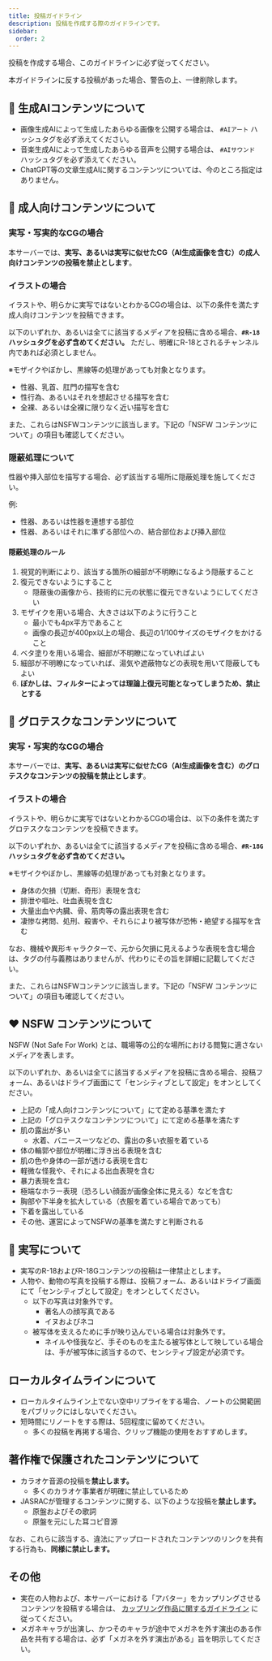 ```yaml
---
title: 投稿ガイドライン
description: 投稿を作成する際のガイドラインです。
sidebar:
  order: 2
---
```

投稿を作成する場合、このガイドラインに必ず従ってください。

本ガイドラインに反する投稿があった場合、警告の上、一律削除します。

## 🤖 生成AIコンテンツについて

- 画像生成AIによって生成したあらゆる画像を公開する場合は、 `#AIアート` ハッシュタグを必ず添えてください。
- 音楽生成AIによって生成したあらゆる音声を公開する場合は、 `#AIサウンド` ハッシュタグを必ず添えてください。
- ChatGPT等の文章生成AIに関するコンテンツについては、今のところ指定はありません。

## 🔞 成人向けコンテンツについて

### 実写・写実的なCGの場合

本サーバーでは、**実写、あるいは実写に似せたCG（AI生成画像を含む）の成人向けコンテンツの投稿を禁止とします**。

### イラストの場合

イラストや、明らかに実写ではないとわかるCGの場合は、以下の条件を満たす成人向けコンテンツを投稿できます。

以下のいずれか、あるいは全てに該当するメディアを投稿に含める場合、**`#R-18` ハッシュタグを必ず含めてください。** ただし、明確にR-18とされるチャンネル内であれば必須としません。

※モザイクやぼかし、黒線等の処理があっても対象となります。

- 性器、乳首、肛門の描写を含む
- 性行為、あるいはそれを想起させる描写を含む
- 全裸、あるいは全裸に限りなく近い描写を含む

また、これらはNSFWコンテンツに該当します。下記の「NSFW コンテンツについて」の項目も確認してください。

### 隠蔽処理について

性器や挿入部位を描写する場合、必ず該当する場所に隠蔽処理を施してください。

例:

- 性器、あるいは性器を連想する部位
- 性器、あるいはそれに準ずる部位への、結合部位および挿入部位

#### 隠蔽処理のルール

1. 視覚的判断により、該当する箇所の細部が不明瞭になるよう隠蔽すること
2. 復元できないようにすること
    - 隠蔽後の画像から、技術的に元の状態に復元できないようにしてください
3. モザイクを用いる場合、大きさは以下のように行うこと
    - 最小でも4px平方であること
    - 画像の長辺が400px以上の場合、長辺の1/100サイズのモザイクをかけること
4. ベタ塗りを用いる場合、細部が不明瞭になっていればよい
5. 細部が不明瞭になっていれば、湯気や遮蔽物などの表現を用いて隠蔽してもよい
6. **ぼかしは、フィルターによっては理論上復元可能となってしまうため、禁止とする**

## 🔪 グロテスクなコンテンツについて

### 実写・写実的なCGの場合

本サーバーでは、**実写、あるいは実写に似せたCG（AI生成画像を含む）のグロテスクなコンテンツの投稿を禁止とします**。

### イラストの場合

イラストや、明らかに実写ではないとわかるCGの場合は、以下の条件を満たすグロテスクなコンテンツを投稿できます。

以下のいずれか、あるいは全てに該当するメディアを投稿に含める場合、**`#R-18G` ハッシュタグを必ず含めてください。**

※モザイクやぼかし、黒線等の処理があっても対象となります。

- 身体の欠損（切断、奇形）表現を含む
- 排泄や嘔吐、吐血表現を含む
- 大量出血や内臓、骨、筋肉等の露出表現を含む
- 凄惨な拷問、処刑、殺害や、それらにより被写体が恐怖・絶望する描写を含む

なお、機械や異形キャラクターで、元から欠損に見えるような表現を含む場合は、タグの付与義務はありませんが、代わりにその旨を詳細に記載してください。

また、これらはNSFWコンテンツに該当します。下記の「NSFW コンテンツについて」の項目も確認してください。

## ❤️ NSFW コンテンツについて

NSFW (Not Safe For Work) とは、職場等の公的な場所における閲覧に適さないメディアを表します。

以下のいずれか、あるいは全てに該当するメディアを投稿に含める場合、投稿フォーム、あるいはドライブ画面にて「センシティブとして設定」をオンとしてください。

- 上記の「成人向けコンテンツについて」にて定める基準を満たす
- 上記の「グロテスクなコンテンツについて」にて定める基準を満たす
- 肌の露出が多い
    - 水着、バニースーツなどの、露出の多い衣服を着ている
- 体の輪郭や部位が明確に浮き出る表現を含む
- 肌の色や身体の一部が透ける表現を含む
- 軽微な怪我や、それによる出血表現を含む
- 暴力表現を含む
- 極端なホラー表現（恐ろしい顔面が画像全体に見える）などを含む
- 胸部や下半身を拡大している（衣服を着ている場合であっても）
- 下着を露出している
- その他、運営によってNSFWの基準を満たすと判断される

## 🤳 実写について

- 実写のR-18およびR-18Gコンテンツの投稿は一律禁止とします。
- 人物や、動物の写真を投稿する際は、投稿フォーム、あるいはドライブ画面にて「センシティブとして設定」をオンとしてください。
    - 以下の写真は対象外です。
        - 著名人の顔写真である
        - イヌおよびネコ
    - 被写体を支えるために手が映り込んでいる場合は対象外です。
        - ネイルや怪我など、手そのものを主たる被写体として映している場合は、手が被写体に該当するので、センシティブ設定が必須です。

## ローカルタイムラインについて

- ローカルタイムライン上でない空中リプライをする場合、ノートの公開範囲をパブリックにはしないでください。
- 短時間にリノートをする際は、5回程度に留めてください。
    - 多くの投稿を再掲する場合、クリップ機能の使用をおすすめします。

## 著作権で保護されたコンテンツについて

- カラオケ音源の投稿を**禁止します。**
    - 多くのカラオケ事業者が明確に禁止しているため
- JASRACが管理するコンテンツに関する、以下のような投稿を**禁止します。**
    - 原盤およびその歌詞
    - 原盤を元にした耳コピ音源

なお、これらに該当する、違法にアップロードされたコンテンツのリンクを共有する行為も、**同様に禁止します。**

## その他

- 実在の人物および、本サーバーにおける「アバター」をカップリングさせるコンテンツを投稿する場合は、 [カップリング作品に関するガイドライン](/guidelines/cp) に従ってください。
- メガネキャラが出演し、かつそのキャラが途中でメガネを外す演出のある作品を共有する場合は、必ず「メガネを外す演出がある」旨を明示してください。